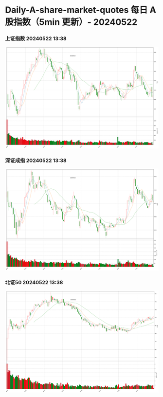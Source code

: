 
# Daily-A-share-market-quotes 每日 A 股指数（5min 更新）- 20240522

### 上证指数 20240522 13:38
![](./fig/2024/5/20240522-sh000001.png)

### 深证成指 20240522 13:38
![](./fig/2024/5/20240522-sz399001.png)

### 北证50 20240522 13:38
![](./fig/2024/5/20240522-bj899050.png)
